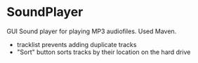 # SoundPlayer
GUI Sound player for playing MP3 audiofiles. Used Maven.

- tracklist prevents adding duplicate tracks
- "Sort" button sorts tracks by their location on the hard drive
